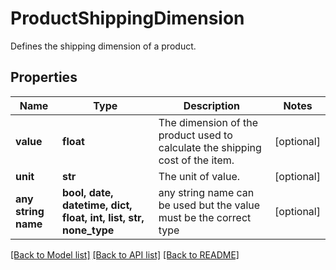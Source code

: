 # ProductShippingDimension

Defines the shipping dimension of a product.

## Properties
Name | Type | Description | Notes
------------ | ------------- | ------------- | -------------
**value** | **float** | The dimension of the product used to calculate the shipping cost of the item. | [optional] 
**unit** | **str** | The unit of value. | [optional] 
**any string name** | **bool, date, datetime, dict, float, int, list, str, none_type** | any string name can be used but the value must be the correct type | [optional]

[[Back to Model list]](../README.md#documentation-for-models) [[Back to API list]](../README.md#documentation-for-api-endpoints) [[Back to README]](../README.md)


